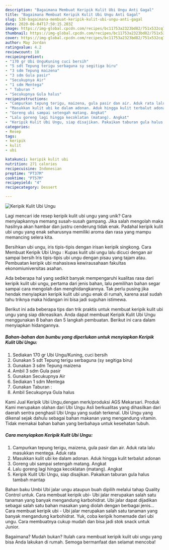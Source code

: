 ```yaml
---
description: "Bagaimana Membuat Keripik Kulit Ubi Ungu Anti Gagal"
title: "Bagaimana Membuat Keripik Kulit Ubi Ungu Anti Gagal"
slug: 538-bagaimana-membuat-keripik-kulit-ubi-ungu-anti-gagal
date: 2020-06-04T17:50:15.203Z
image: https://img-global.cpcdn.com/recipes/bc11753a2323bd82/751x532cq70/keripik-kulit-ubi-ungu-foto-resep-utama.jpg
thumbnail: https://img-global.cpcdn.com/recipes/bc11753a2323bd82/751x532cq70/keripik-kulit-ubi-ungu-foto-resep-utama.jpg
cover: https://img-global.cpcdn.com/recipes/bc11753a2323bd82/751x532cq70/keripik-kulit-ubi-ungu-foto-resep-utama.jpg
author: May Jordan
ratingvalue: 4.2
reviewcount: 10
recipeingredient:
- "170 gr Ubi UnguKuning cuci bersih"
- "5 sdt Tepung terigu serbaguna sy segitiga biru"
- "3 sdm Tepung maizena"
- "3 sdm Gula pasir"
- "Secukupnya Air"
- "1 sdm Mentega"
- " Taburan "
- "Secukupnya Gula halus"
recipeinstructions:
- "Campurkan tepung terigu, maizena, gula pasir dan air. Aduk rata lalu masukkan mentega. Aduk rata"
- "Masukkan kulit ubi ke dalam adonan. Aduk hingga kulit terbalut adonan"
- "Goreng ubi sampai setengah matang. Angkat"
- "Lalu goreng lagi hingga kecoklatan (matang). Angkat"
- "Keripik Kulit Ubi Ungu, siap disajikan. Pakaikan taburan gula halus tambah mantap"
categories:
- Resep
tags:
- keripik
- kulit
- ubi

katakunci: keripik kulit ubi 
nutrition: 271 calories
recipecuisine: Indonesian
preptime: "PT37M"
cooktime: "PT57M"
recipeyield: "4"
recipecategory: Dessert

---
```



![Keripik Kulit Ubi Ungu](https://img-global.cpcdn.com/recipes/bc11753a2323bd82/751x532cq70/keripik-kulit-ubi-ungu-foto-resep-utama.jpg)

Lagi mencari ide resep keripik kulit ubi ungu yang unik? Cara menyiapkannya memang susah-susah gampang. Jika salah mengolah maka hasilnya akan hambar dan justru cenderung tidak enak. Padahal keripik kulit ubi ungu yang enak seharusnya memiliki aroma dan rasa yang mampu memancing selera kita.

Bersihkan ubi ungu, iris tipis-tipis dengan irisan keripik singkong. Cara Membuat Keripik Ubi Ungu : Kupas kulit ubi ungu lalu dicuci dengan air sampai bersih Iris tipis-tipis ubi ungu dengan pisau yang tajam atau. Pembuatan keripik ubi mahasiswa kewirausahaan fakultas ekonomiuniversitas asahan.

Ada beberapa hal yang sedikit banyak mempengaruhi kualitas rasa dari keripik kulit ubi ungu, pertama dari jenis bahan, lalu pemilihan bahan segar sampai cara mengolah dan menghidangkannya. Tak perlu pusing jika hendak menyiapkan keripik kulit ubi ungu enak di rumah, karena asal sudah tahu triknya maka hidangan ini bisa jadi suguhan istimewa.


Berikut ini ada beberapa tips dan trik praktis untuk membuat keripik kulit ubi ungu yang siap dikreasikan. Anda dapat membuat Keripik Kulit Ubi Ungu menggunakan 8 bahan dan 5 langkah pembuatan. Berikut ini cara dalam menyiapkan hidangannya.

<!--inarticleads1-->

##### Bahan-bahan dan bumbu yang diperlukan untuk menyiapkan Keripik Kulit Ubi Ungu:

1. Sediakan 170 gr Ubi Ungu/Kuning, cuci bersih
1. Gunakan 5 sdt Tepung terigu serbaguna (sy segitiga biru)
1. Gunakan 3 sdm Tepung maizena
1. Ambil 3 sdm Gula pasir
1. Gunakan Secukupnya Air
1. Sediakan 1 sdm Mentega
1. Gunakan  Taburan :
1. Ambil Secukupnya Gula halus


Kami Jual Keripik Ubi Ungu,dengan merk/produksi AGS Mekarsari. Produk Kami merupakan olahan dari Ubi Ungu Asli berkualitas yang dihasilkan dari daerah sentra penghasil Ubi Ungu yang sudah terkenal. Ubi Ungu yang dikenal sejak dahulu sebagai bahan makanan yang mengandung vitamin. Tidak memakai bahan bahan yang berbahaya untuk kesehatan tubuh. 

<!--inarticleads2-->

##### Cara menyiapkan Keripik Kulit Ubi Ungu:

1. Campurkan tepung terigu, maizena, gula pasir dan air. Aduk rata lalu masukkan mentega. Aduk rata
1. Masukkan kulit ubi ke dalam adonan. Aduk hingga kulit terbalut adonan
1. Goreng ubi sampai setengah matang. Angkat
1. Lalu goreng lagi hingga kecoklatan (matang). Angkat
1. Keripik Kulit Ubi Ungu, siap disajikan. Pakaikan taburan gula halus tambah mantap


Bahan baku Umbi Ubi jalar ungu ataupun buah dipilih melalui tahap Quality Control untuk. Cara membuat keripik ubi- Ubi jalar merupakan salah satu tanaman yang banyak mengandung karbohidrat. Ubi jalar dapat dijadikan sebagai salah satu bahan masakan yang diolah dengan berbagai jenis… Cara membuat keripik ubi - Ubi jalar merupakan salah satu tanaman yang banyak mengandung karbohidrat. Yuk, coba keripik homemade dari ubi ungu. Cara membuatnya cukup mudah dan bisa jadi stok snack untuk Junior. 

Bagaimana? Mudah bukan? Itulah cara membuat keripik kulit ubi ungu yang bisa Anda lakukan di rumah. Semoga bermanfaat dan selamat mencoba!
